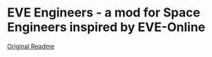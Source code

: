 EVE Engineers - a mod for Space Engineers inspired by EVE-Online
===============
[Original Readme](https://github.com/KeenSoftwareHouse/SpaceEngineers/blob/master/README.md)
